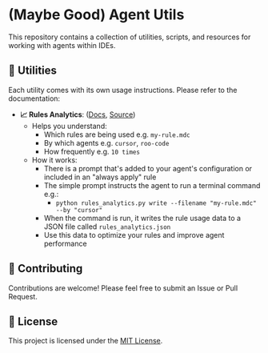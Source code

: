 # (Maybe Good) Agent Utils

This repository contains a collection of utilities, scripts, and resources for working with agents within IDEs.

## 🧰 Utilities

Each utility comes with its own usage instructions. Please refer to the documentation:

- **📈 Rules Analytics**: ([Docs](docs/util-rules-analytics.md), [Source](.agent/utils/rules_analytics.py))
  - Helps you understand:
    - Which rules are being used e.g. `my-rule.mdc`
    - By which agents e.g. `cursor`, `roo-code`
    - How frequently e.g. `10 times`
  - How it works:
    - There is a prompt that's added to your agent's configuration or included in an "always apply" rule
    - The simple prompt instructs the agent to run a terminal command e.g.:
      - `python rules_analytics.py write --filename "my-rule.mdc" --by "cursor"`
    - When the command is run, it writes the rule usage data to a JSON file called `rules_analytics.json`
    - Use this data to optimize your rules and improve agent performance

## 🤝 Contributing

Contributions are welcome! Please feel free to submit an Issue or Pull Request.

## 📄 License

This project is licensed under the [MIT License](LICENSE).